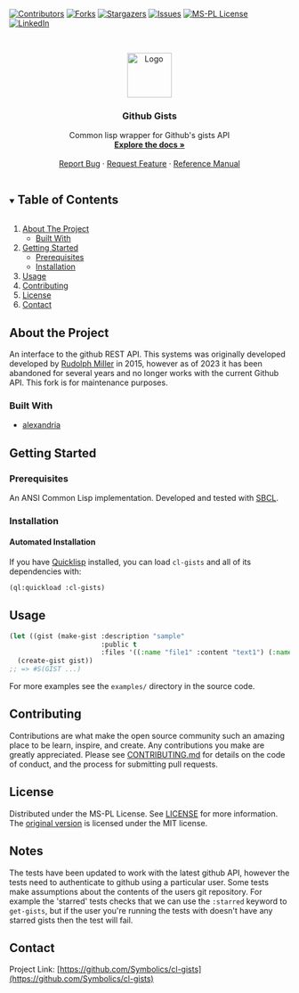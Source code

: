 
<!-- PROJECT SHIELDS -->

[![Contributors][contributors-shield]][contributors-url]
[![Forks][forks-shield]][forks-url]
[![Stargazers][stars-shield]][stars-url]
[![Issues][issues-shield]][issues-url]
[![MS-PL License][license-shield]][license-url]
[![LinkedIn][linkedin-shield]][linkedin-url]



<!-- PROJECT LOGO -->
<br />
<p align="center">
  <a href="https://github.com/Symbolics/cl-gists">
    <img src="https://lisp-stat.dev/images/stats-image.svg" alt="Logo" width="80" height="80">
  </a>

  <h3 align="center">Github Gists</h3>

  <p align="center">
  Common lisp wrapper for Github's gists API
	<br />
    <a href="https://symbolics.github.io/cl-gists"><strong>Explore the docs »</strong></a>
    <br />
    <br />
    <a href="https://github.com/Symbolics/cl-gists/issues">Report Bug</a>
    ·
    <a href="https://github.com/Symbolics/cl-gists/issues">Request Feature</a>
    ·
    <a href="https://symbolics.github.io/cl-gists/">Reference Manual</a>
  </p>
</p>



<!-- TABLE OF CONTENTS -->
<details open="open">
  <summary><h2 style="display: inline-block">Table of Contents</h2></summary>
  <ol>
    <li>
      <a href="#about-the-project">About The Project</a>
      <ul>
        <li><a href="#built-with">Built With</a></li>
      </ul>
    </li>
    <li>
      <a href="#getting-started">Getting Started</a>
      <ul>
        <li><a href="#prerequisites">Prerequisites</a></li>
        <li><a href="#installation">Installation</a></li>
      </ul>
    </li>
    <li><a href="#usage">Usage</a></li>
    <li><a href="#contributing">Contributing</a></li>
    <li><a href="#license">License</a></li>
    <li><a href="#contact">Contact</a></li>
  </ol>
</details>



<!-- ABOUT THE PROJECT -->
## About the Project

An interface to the github REST API.  This systems was originally developed developed by [Rudolph Miller](https://github.com/rudolph-miller/cl-gists) in 2015, however as of 2023 it has been abandoned for several years and no longer works with the current Github API.  This fork is for maintenance purposes.

### Built With

* [alexandria](https://gitlab.common-lisp.net/alexandria/alexandria)


<!-- GETTING STARTED -->
## Getting Started

### Prerequisites

An ANSI Common Lisp implementation. Developed and tested with
[SBCL](https://www.sbcl.org/).

### Installation

#### Automated Installation

If you have [Quicklisp](https://www.quicklisp.org/beta/) installed,
you can load `cl-gists` and all of its dependencies with:

```lisp
(ql:quickload :cl-gists)
```

<!-- USAGE EXAMPLES -->
## Usage
```lisp
(let ((gist (make-gist :description "sample"
                       :public t
                       :files '((:name "file1" :content "text1") (:name "file2" :content "text2")))))
  (create-gist gist))
;; => #S(GIST ...)
```

For more examples see the `examples/` directory in the source code.

<!-- CONTRIBUTING -->
## Contributing

Contributions are what make the open source community such an amazing place to be learn, inspire, and create. Any contributions you make are greatly appreciated.  Please see [CONTRIBUTING.md](CONTRIBUTING.md) for details on the code of conduct, and the process for submitting pull requests.

<!-- LICENSE -->
## License

Distributed under the MS-PL License. See [LICENSE](LICENSE) for more information.
The [original version](https://github.com/rudolph-miller/cl-gists) is licensed under the MIT license.

## Notes
The tests have been updated to work with the latest github API, however the tests need to authenticate to github using a particular user.  Some tests make assumptions about the contents of the users git repository.  For example the 'starred' tests checks that we can use the `:starred` keyword to `get-gists`, but if the user you're running the tests with doesn't have any starred gists then the test will fail.


<!-- CONTACT -->
## Contact

Project Link: [https://github.com/Symbolics/cl-gists](https://github.com/Symbolics/cl-gists)



<!-- MARKDOWN LINKS & IMAGES -->
<!-- https://www.markdownguide.org/basic-syntax/#reference-style-links -->
[contributors-shield]: https://img.shields.io/github/contributors/Symbolics/cl-gists.svg?style=for-the-badge
[contributors-url]: https://github.com/Symbolics/cl-gists/graphs/contributors
[forks-shield]: https://img.shields.io/github/forks/Symbolics/cl-gists.svg?style=for-the-badge
[forks-url]: https://github.com/Symbolics/cl-gists/network/members
[stars-shield]: https://img.shields.io/github/stars/Symbolics/cl-gists.svg?style=for-the-badge
[stars-url]: https://github.com/Symbolics/cl-gists/stargazers
[issues-shield]: https://img.shields.io/github/issues/Symbolics/cl-gists.svg?style=for-the-badge
[issues-url]: https://github.com/Symbolics/cl-gists/issues
[license-shield]: https://img.shields.io/github/license/Symbolics/cl-gists.svg?style=for-the-badge
[license-url]: https://github.com/Symbolics/cl-gists/blob/master/LICENSE
[linkedin-shield]: https://img.shields.io/badge/-LinkedIn-black.svg?style=for-the-badge&logo=linkedin&colorB=555
[linkedin-url]: https://www.linkedin.com/company/symbolics/
